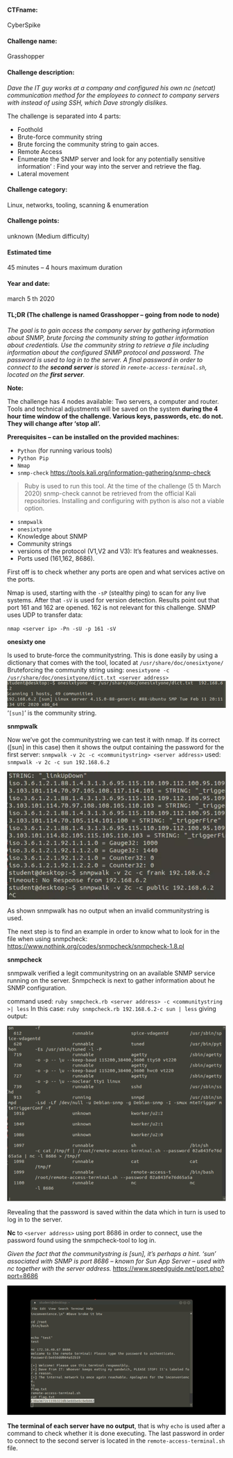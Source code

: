 #### CTFname:
CyberSpike
#### Challenge name: 
Grasshopper
#### Challenge description:
_Dave the IT guy works at a company and configured his own nc (netcat) communication method for the employees 
to connect to company servers with instead of using SSH, which Dave strongly dislikes._

The challenge is separated into 4 parts:
- Foothold
- Brute-force community string
- Brute forcing the community string to gain acces.
- Remote Access
- Enumerate the SNMP server and look for any potentially sensitive information’ : Find your way into the server and retrieve the flag.
- Lateral movement
#### Challenge category: 
Linux, networks, tooling, scanning & enumeration
#### Challenge points: 
unknown (Medium difficulty)
#### Estimated time 
45 minutes – 4 hours maximum duration
#### Year and date: 
march 5 th 2020
#### TL;DR (The challenge is named Grasshopper – going from node to node)
_The goal is to gain access the company server by gathering information about SNMP, brute forcing
the community string to gather information about credentials. Use the community string to retrieve
a file including information about the configured SNMP protocol and password. The password is
used to log in to the server. A final password in order to connect to the **second server** is stored in
`remote-access-terminal.sh`, located on the **first server**._

**Note:**

The challenge has 4 nodes available: Two servers, a computer and router.
Tools and technical adjustments will be saved on the system **during the 4 hour time window of the
challenge. Various keys, passwords, etc. do not. They will change after ‘stop all’.**

**Prerequisites – can be installed on the provided machines:**
- `Python` (for running various tools)
- `Python Pip`
- `Nmap`
- `snmp-check` https://tools.kali.org/information-gathering/snmp-check
> Ruby is used to run this tool. At the time of the challenge (5 th March 2020) snmp-check
> cannot be retrieved from the official Kali repositories. Installing and configuring with
> python is also not a viable option.
- `snmpwalk`
- `onesixtyone`
- Knowledge about SNMP
- Community strings
- versions of the protocol (V1,V2 and V3): It’s features and weaknesses.
- Ports used (161,162, 8686).

First off is to check whether any ports are open and what services active on the ports.

Nmap is used, starting with the `-sP` (stealthy ping) to scan for any live systems. 
After that `-sV` is used for version detection.
Results point out that port 161 and 162 are opened. 162 is not relevant for this challenge.
SNMP uses UDP to transfer data:

`nmap <server ip> -Pn -sU -p 161 -sV`

**onesixty one**

Is used to brute-force the communitystring. This is done easily by using a dictionary that comes
with the tool, located at `/usr/share/doc/onesixtyone/`
Bruteforcing the community string using:
`onesixtyone -c /usr/share/doc/onesixtyone/dict.txt <server address>`
![onesixtyone dictionary usage](pics/onesixtyone_dicttxt.png)
‘`[sun]`’ is the community string.

**snmpwalk**

Now we’ve got the communitystring we can test it with nmap. If its correct ([sun] in this case)
then it shows the output containing the password for the first server:
`snmpwalk -v 2c -c <communitystring> <server address>`
used:
`snmpwalk -v 2c -c sun 192.168.6.2`

![snmpwalk usage](pics/snmapwalk.png)

As shown snmpwalk has no output when an invalid communitystring is used.

The next step is to find an example in order to know what to look for in the file when using
snmpcheck: https://www.nothink.org/codes/snmpcheck/snmpcheck-1.8.pl

**snmpcheck**

snmpwalk verified a legit communitystring on an available SNMP service running on the server.
Snmpcheck is next to gather information about he SNMP configuration.

command used:
`ruby snmpcheck.rb <server address> -c <communitystring >| less`
In this case:
`ruby snmpcheck.rb 192.168.6.2-c sun | less`
giving output:

![Using snmpcheck with communitystring](pics/snmp_info_by_community_string.png)

Revealing that the password is saved within the data which in turn is used to log in to the server.

**Nc** to `<server address>` using port 8686 in order to connect, use the password found using
the snmpcheck-tool to log in.
  
_Given the fact that the communitystring is [sun], it’s perhaps a hint. ‘sun’ associated with SNMP is
port 8686 – known for Sun App Server – used with nc together with the server address._
https://www.speedguide.net/port.php?port=8686

![Grasshopper, second flag.](/pics/grasshopper_flag2.png)

**The terminal of each server have no output**, that is why `echo` <string> is used after a command to check whether it is done executing.
The last password in order to connect to the second server is located in the ```remote-access-terminal.sh``` file.
